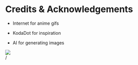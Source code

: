 # Credits & Acknowledgements

<div grid="~ cols-2 gap-2" m="t-2">
<div>

- Internet for anime gifs

- KodaDot for inspiration

- AI for generating images

</div>
  <div>
    <img border="rounded" src="/rubik-cube.gif">
  </div>
</div>
<div class="absolute right-5px bottom-5px">
<SlideCurrentNo /> / <SlidesTotal />
</div>